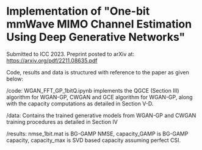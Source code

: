 # Implementation of "One-bit mmWave MIMO Channel Estimation Using Deep Generative Networks"

Submitted to ICC 2023. Preprint posted to arXiv at: https://arxiv.org/pdf/2211.08635.pdf

Code, results and data is structured with reference to the paper as given below:

/code: WGAN_FFT_GP_1bitQ.ipynb implements the QGCE (Section III) algorithm for WGAN-GP, CWGAN and GCE algorithm for WGAN-GP, along with the capacity computations as detailed in Section V-D.

/data: Contains the trained generative models from WGAN-GP and CWGAN training procedures as detailed in Section IV

/results: nmse_1bit.mat is BG-GAMP NMSE, capacity_GAMP is BG-GAMP capacity, capacity_max is SVD based capacity assuming perfect CSI.
